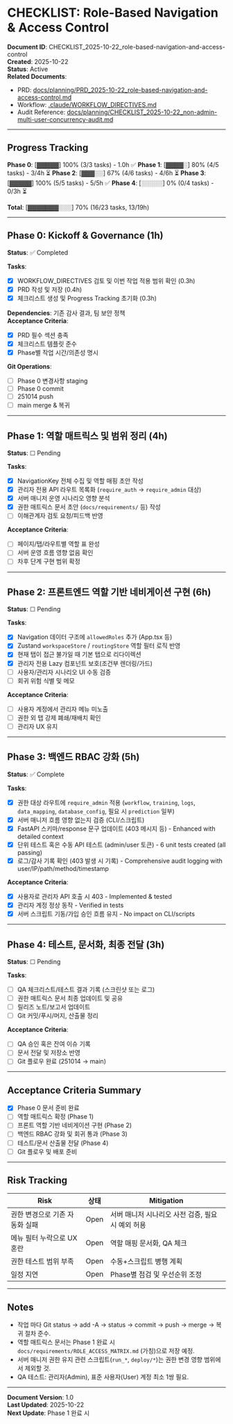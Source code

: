 # CHECKLIST: Role-Based Navigation & Access Control

**Document ID**: CHECKLIST_2025-10-22_role-based-navigation-and-access-control  
**Created**: 2025-10-22  
**Status**: Active  
**Related Documents**:
- PRD: [docs/planning/PRD_2025-10-22_role-based-navigation-and-access-control.md](PRD_2025-10-22_role-based-navigation-and-access-control.md)
- Workflow: [.claude/WORKFLOW_DIRECTIVES.md](../../.claude/WORKFLOW_DIRECTIVES.md)
- Audit Reference: [docs/planning/CHECKLIST_2025-10-22_non-admin-multi-user-concurrency-audit.md](CHECKLIST_2025-10-22_non-admin-multi-user-concurrency-audit.md)

---

## Progress Tracking

**Phase 0**: [▓▓▓▓▓] 100% (3/3 tasks) - 1.0h ✅
**Phase 1**: [▓▓▓▓░] 80% (4/5 tasks) - 3/4h ⏳
**Phase 2**: [▓▓▓░░] 67% (4/6 tasks) - 4/6h ⏳
**Phase 3**: [▓▓▓▓▓] 100% (5/5 tasks) - 5/5h ✅
**Phase 4**: [░░░░░] 0% (0/4 tasks) - 0/3h ⏳

**Total**: [▓▓▓▓▓▓▓░░░] 70% (16/23 tasks, 13/19h)

---

## Phase 0: Kickoff & Governance (1h)

**Status**: ✅ Completed

**Tasks**:
- [x] WORKFLOW_DIRECTIVES 검토 및 이번 작업 적용 범위 확인 (0.3h)
- [x] PRD 작성 및 저장 (0.4h)
- [x] 체크리스트 생성 및 Progress Tracking 초기화 (0.3h)

**Dependencies**: 기존 감사 결과, 팀 보안 정책  
**Acceptance Criteria**:
- [x] PRD 필수 섹션 충족
- [x] 체크리스트 템플릿 준수
- [x] Phase별 작업 시간/의존성 명시

**Git Operations**:
- [ ] Phase 0 변경사항 staging
- [ ] Phase 0 commit
- [ ] 251014 push
- [ ] main merge & 복귀

---

## Phase 1: 역할 매트릭스 및 범위 정리 (4h)

**Status**: ☐ Pending

**Tasks**:
- [x] NavigationKey 전체 수집 및 역할 매핑 초안 작성
- [x] 관리자 전용 API 라우트 목록화 (`require_auth` → `require_admin` 대상)
- [x] 서버 매니저 운영 시나리오 영향 분석
- [x] 권한 매트릭스 문서 초안 (`docs/requirements/` 등) 작성
- [ ] 이해관계자 검토 요청/피드백 반영

**Acceptance Criteria**:
- [ ] 페이지/탭/라우트별 역할 표 완성
- [ ] 서버 운영 흐름 영향 없음 확인
- [ ] 차후 단계 구현 범위 확정

---

## Phase 2: 프론트엔드 역할 기반 네비게이션 구현 (6h)

**Status**: ☐ Pending

**Tasks**:
- [x] Navigation 데이터 구조에 `allowedRoles` 추가 (App.tsx 등)
- [x] Zustand `workspaceStore` / `routingStore` 역할 필터 로직 반영
- [x] 현재 탭이 접근 불가일 때 기본 탭으로 리다이렉션
- [x] 관리자 전용 Lazy 컴포넌트 보호(조건부 렌더링/가드)
- [ ] 사용자/관리자 시나리오 UI 수동 검증
- [ ] 회귀 위험 식별 및 메모

**Acceptance Criteria**:
- [ ] 사용자 계정에서 관리자 메뉴 미노출
- [ ] 권한 외 탭 강제 폐쇄/재배치 확인
- [ ] 관리자 UX 유지

---

## Phase 3: 백엔드 RBAC 강화 (5h)

**Status**: ✅ Complete

**Tasks**:
- [x] 권한 대상 라우트에 `require_admin` 적용 (`workflow`, `training`, `logs`, `data_mapping`, `database_config`, 필요 시 `prediction` 일부)
- [x] 서버 매니저 흐름 영향 없는지 검증 (CLI/스크립트)
- [x] FastAPI 스키마/response 문구 업데이트 (403 메시지 등) - Enhanced with detailed context
- [x] 단위 테스트 혹은 수동 API 테스트 (admin/user 토큰) - 6 unit tests created (all passing)
- [x] 로그/감사 기록 확인 (403 발생 시 기록) - Comprehensive audit logging with user/IP/path/method/timestamp

**Acceptance Criteria**:
- [x] 사용자로 관리자 API 호출 시 403 - Implemented & tested
- [x] 관리자 계정 정상 동작 - Verified in tests
- [x] 서버 스크립트 기동/가입 승인 흐름 유지 - No impact on CLI/scripts

---

## Phase 4: 테스트, 문서화, 최종 전달 (3h)

**Status**: ☐ Pending

**Tasks**:
- [ ] QA 체크리스트/테스트 결과 기록 (스크린샷 또는 로그)
- [ ] 권한 매트릭스 문서 최종 업데이트 및 공유
- [ ] 릴리즈 노트/보고서 업데이트
- [ ] Git 커밋/푸시/머지, 산출물 정리

**Acceptance Criteria**:
- [ ] QA 승인 혹은 잔여 이슈 기록
- [ ] 문서 전달 및 저장소 반영
- [ ] Git 플로우 완료 (251014 → main)

---

## Acceptance Criteria Summary

- [x] Phase 0 문서 준비 완료
- [ ] 역할 매트릭스 확정 (Phase 1)
- [ ] 프론트 역할 기반 네비게이션 구현 (Phase 2)
- [ ] 백엔드 RBAC 강화 및 회귀 통과 (Phase 3)
- [ ] 테스트/문서 산출물 전달 (Phase 4)
- [ ] Git 플로우 및 배포 준비

---

## Risk Tracking

| Risk | 상태 | Mitigation |
|------|------|------------|
| 권한 변경으로 기존 자동화 실패 | Open | 서버 매니저 시나리오 사전 검증, 필요 시 예외 허용 |
| 메뉴 필터 누락으로 UX 혼란 | Open | 역할 매핑 문서화, QA 체크 |
| 권한 테스트 범위 부족 | Open | 수동+스크립트 병행 계획 |
| 일정 지연 | Open | Phase별 점검 및 우선순위 조정 |

---

## Notes

- 작업 마다 Git status → add -A → status → commit → push → merge → 복귀 절차 준수.
- 역할 매트릭스 문서는 Phase 1 완료 시 `docs/requirements/ROLE_ACCESS_MATRIX.md` (가칭)으로 저장 예정.
- 서버 매니저 권한 유지 관련 스크립트(`run_*`, `deploy/*`)는 권한 변경 영향 범위에서 제외할 것.
- QA 테스트: 관리자(Admin), 표준 사용자(User) 계정 최소 1쌍 필요.

---

**Document Version**: 1.0  
**Last Updated**: 2025-10-22  
**Next Update**: Phase 1 완료 시




